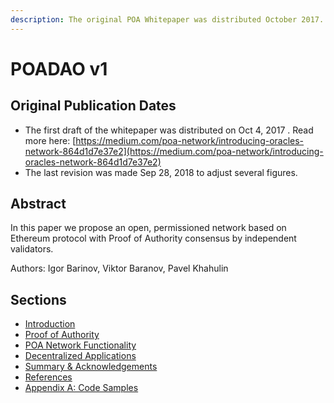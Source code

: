 ```yaml
---
description: The original POA Whitepaper was distributed October 2017.
---
```


# POADAO v1

## Original Publication Dates

* The first draft of the whitepaper was distributed on Oct 4, 2017 . Read more here: [https://medium.com/poa-network/introducing-oracles-network-864d1d7e37e2](https://medium.com/poa-network/introducing-oracles-network-864d1d7e37e2) 
* The last revision was made Sep 28, 2018 to adjust several figures. 

## Abstract

In this paper we propose an open, permissioned network based on Ethereum protocol with Proof of Authority consensus by independent validators.

Authors: Igor Barinov, Viktor Baranov, Pavel Khahulin

## Sections

* [Introduction](introduction.md)
* [Proof of Authority](proof-of-authority.md)
* [POA Network Functionality](poa-network-functionality.md)
* [Decentralized Applications](decentralized-apps-dapps/)
* [Summary & Acknowledgements](summary-and-acknowledgements.md)
* [References](references.md)
* [Appendix A: Code Samples](appendix-a-code-samples/)

